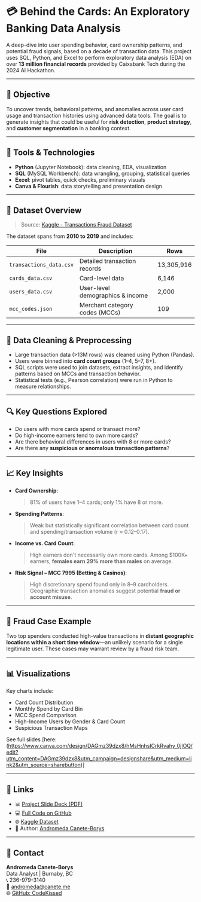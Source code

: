 # 💳 Behind the Cards: An Exploratory Banking Data Analysis

A deep-dive into user spending behavior, card ownership patterns, and potential fraud signals, based on a decade of transaction data. This project uses SQL, Python, and Excel to perform exploratory data analysis (EDA) on over **13 million financial records** provided by Caixabank Tech during the 2024 AI Hackathon.

---

## 📌 Objective

To uncover trends, behavioral patterns, and anomalies across user card usage and transaction histories using advanced data tools. The goal is to generate insights that could be useful for **risk detection**, **product strategy**, and **customer segmentation** in a banking context.

---

## 🧰 Tools & Technologies

- **Python** (Jupyter Notebook): data cleaning, EDA, visualization
- **SQL** (MySQL Workbench): data wrangling, grouping, statistical queries
- **Excel**: pivot tables, quick checks, preliminary visuals
- **Canva & Flourish**: data storytelling and presentation design

---

## 📂 Dataset Overview

> Source: [Kaggle - Transactions Fraud Dataset](https://www.kaggle.com/datasets/computingvictor/transactions-fraud-datasets)

The dataset spans from **2010 to 2019** and includes:

| File | Description | Rows |
|------|-------------|------|
| `transactions_data.csv` | Detailed transaction records | 13,305,916 |
| `cards_data.csv` | Card-level data | 6,146 |
| `users_data.csv` | User-level demographics & income | 2,000 |
| `mcc_codes.json` | Merchant category codes (MCCs) | 109 |

---

## 🧼 Data Cleaning & Preprocessing

- Large transaction data (>13M rows) was cleaned using Python (Pandas).
- Users were binned into **card count groups** (1–4, 5–7, 8+).
- SQL scripts were used to join datasets, extract insights, and identify patterns based on MCCs and transaction behavior.
- Statistical tests (e.g., Pearson correlation) were run in Python to measure relationships.

---

## 🔍 Key Questions Explored

- Do users with more cards spend or transact more?
- Do high-income earners tend to own more cards?
- Are there behavioral differences in users with 8 or more cards?
- Are there any **suspicious or anomalous transaction patterns**?

---

## 📈 Key Insights

- **Card Ownership**:  
  > 81% of users have 1–4 cards; only 1% have 8 or more.

- **Spending Patterns**:  
  > Weak but statistically significant correlation between card count and spending/transaction volume (r ≈ 0.12–0.17).

- **Income vs. Card Count**:  
  > High earners don't necessarily own more cards. Among $100K+ earners, **females earn 29% more than males** on average.

- **Risk Signal – MCC 7995 (Betting & Casinos)**:  
  > High discretionary spend found only in 8–9 cardholders. Geographic transaction anomalies suggest potential **fraud or account misuse**.

---

## 🚨 Fraud Case Example

Two top spenders conducted high-value transactions in **distant geographic locations within a short time window**—an unlikely scenario for a single legitimate user. These cases may warrant review by a fraud risk team.

---

## 📊 Visualizations

Key charts include:

- Card Count Distribution
- Monthly Spend by Card Bin
- MCC Spend Comparison
- High-Income Users by Gender & Card Count
- Suspicious Transaction Maps

See full slides [here:(https://www.canva.com/design/DAGmz39dzx8/hMsHnhsICrkRvahy_0jIOQ/edit?utm_content=DAGmz39dzx8&utm_campaign=designshare&utm_medium=link2&utm_source=sharebutton)]

---
## 🔗 Links

- 📊 [Project Slide Deck (PDF)](link)
- 💻 [Full Code on GitHub](https://github.com/CodeKissed)
- 🌐 [Kaggle Dataset](https://www.kaggle.com/datasets/computingvictor/transactions-fraud-datasets)
- 🧠 Author: [Andromeda Canete-Borys](mailto:andromeda@canete.me)

---

## 💬 Contact

**Andromeda Canete-Borys**  
Data Analyst | Burnaby, BC  
📞 236-979-3140  
📧 andromeda@canete.me  
🌐 [GitHub: CodeKissed](https://github.com/CodeKissed)
